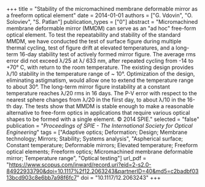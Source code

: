 +++
title = "Stability of the micromachined membrane deformable mirror as a freeform optical element"
date = 2014-01-01
authors = ["G. Vdovin", "O. Soloviev", "S. Patlan"]
publication_types = ["0"]
abstract = "Micromachined membrane deformable mirror (MMDM) can serve as an \"ad hoc\" free-form optical element. To test the repeatability and stability of the standard MMDM, we have conducted the test of surface figure during multiple thermal cycling, test of figure drift at elevated temperatures, and a long-term 16-day stability test of actively formed mirror figure. The average rms error did not exceed λ/25 at λ/ 633 nm, after repeated cycling from -14 to +70° C, with return to the room temperature. The existing design provides λ/10 stability in the temperature range of ~ 10°. Optimization of the design, eliminating astigmatism, would allow one to extend the temperature range to about 30°. The long-term mirror figure instability at a constant temperature reaches λ/20 rms in 16 days. The P-V error with respect to the nearest sphere changes from λ/20 in the fiirst day, to about λ/10 in the 16-th day. The tests show that MMDM is stable enough to make a reasonable alternative to free-form optics in applications that require various optical shapes to be formed with a single element. © 2014 SPIE."
selected = "false"
publication = "*Proceedings of SPIE - The International Society for Optical Engineering*"
tags = ["Adaptive optics; Deformation; Design; Membrane technology; Mirrors; Stability; Systems analysis", "Aspherical surface; Constant temperature; Deformable mirrors; Elevated temperature; Freeform optical elements; Freeform optics; Micromachined membrane deformable mirror; Temperature range", "Optical testing"]
url_pdf = "https://www.scopus.com/inward/record.uri?eid=2-s2.0-84922933790&doi=10.1117%2f12.2063243&partnerID=40&md5=c2badbf0313bcd903c8e6bb7a98f6fc7"
doi = "10.1117/12.2063243"
+++

